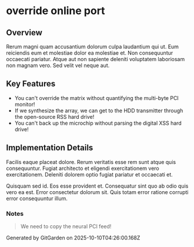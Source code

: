 # override online port

## Overview
Rerum magni quam accusantium dolorum culpa laudantium qui ut. Eum reiciendis eum et molestiae dolor ea molestiae et. Non consequuntur occaecati pariatur. Atque aut non sapiente deleniti voluptatem laboriosam non magnam vero. Sed velit vel neque aut.

## Key Features
- You can't override the matrix without quantifying the multi-byte PCI monitor!
- If we synthesize the array, we can get to the HDD transmitter through the open-source RSS hard drive!
- You can't back up the microchip without parsing the digital XSS hard drive!

## Implementation Details
Facilis eaque placeat dolore. Rerum veritatis esse rem sunt atque quis consequuntur. Fugiat architecto et eligendi exercitationem vero exercitationem. Deleniti dolorem optio fugiat pariatur et occaecati et.
 Quisquam sed id. Eos esse provident et. Consequatur sint quo ab odio quis vero ea est. Error consectetur dolorum sit. Quis totam error ratione corrupti error consequuntur illum.

### Notes
> We need to copy the neural PCI feed!

Generated by GitGarden on 2025-10-10T04:26:00.168Z